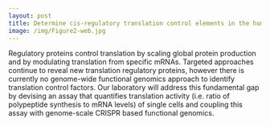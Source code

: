 ```yaml
---
layout: post
title: Determine cis-regulatory translation control elements in the human genome
image: /img/Figure2-web.jpg
---
```


Regulatory proteins control translation by scaling global protein production and by modulating translation from specific mRNAs. Targeted approaches continue to reveal new translation regulatory proteins, however there is currently no genome-wide functional genomics approach to identify translation control factors. Our laboratory will address this fundamental gap by devising an assay that quantifies translation activity (i.e. ratio of polypeptide synthesis to mRNA levels) of single cells and coupling this assay with genome-scale CRISPR based functional genomics.


